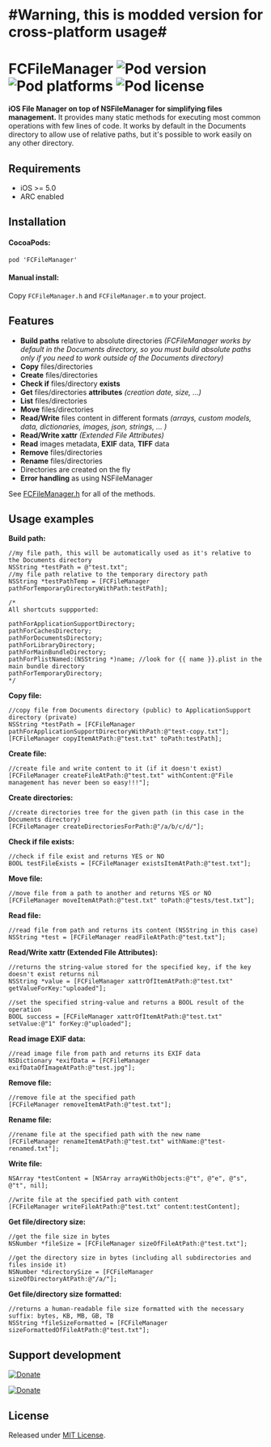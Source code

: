
#Warning, this is modded version for cross-platform usage#
=============
FCFileManager ![Pod version](http://img.shields.io/cocoapods/v/FCFileManager.svg) ![Pod platforms](http://img.shields.io/cocoapods/p/FCFileManager.svg) ![Pod license](http://img.shields.io/cocoapods/l/FCFileManager.svg)
=============

**iOS File Manager on top of NSFileManager for simplifying files management.** It provides many static methods for executing most common operations with few lines of code. It works by default in the Documents directory to allow use of relative paths, but it's possible to work easily on any other directory.

## Requirements
- iOS >= 5.0
- ARC enabled

## Installation

#### CocoaPods:
`pod 'FCFileManager'`

#### Manual install:
Copy `FCFileManager.h` and `FCFileManager.m` to your project.

## Features
- **Build paths** relative to absolute directories *(FCFileManager works by default in the Documents directory, so you must build absolute paths only if you need to work outside of the Documents directory)*
- **Copy** files/directories
- **Create** files/directories
- **Check if** files/directory **exists**
- **Get** files/directories **attributes** *(creation date, size, ...)*
- **List** files/directories
- **Move** files/directories
- **Read/Write** files content in different formats *(arrays, custom models, data, dictionaries, images, json, strings, ... )*
- **Read/Write xattr** *(Extended File Attributes)*
- **Read** images metadata, **EXIF** data, **TIFF** data
- **Remove** files/directories
- **Rename** files/directories
- Directories are created on the fly
- **Error handling** as using NSFileManager

See [FCFileManager.h](https://github.com/fabiocaccamo/FCFileManager/blob/master/FCFileManager/FCFileManager.h) for all of the methods.

## Usage examples

**Build path:**
```objc
//my file path, this will be automatically used as it's relative to the Documents directory
NSString *testPath = @"test.txt";
//my file path relative to the temporary directory path
NSString *testPathTemp = [FCFileManager pathForTemporaryDirectoryWithPath:testPath];

/*
All shortcuts suppported:

pathForApplicationSupportDirectory;
pathForCachesDirectory;
pathForDocumentsDirectory;
pathForLibraryDirectory;
pathForMainBundleDirectory;
pathForPlistNamed:(NSString *)name; //look for {{ name }}.plist in the main bundle directory
pathForTemporaryDirectory;
*/
```

**Copy file:**
```objc
//copy file from Documents directory (public) to ApplicationSupport directory (private)
NSString *testPath = [FCFileManager pathForApplicationSupportDirectoryWithPath:@"test-copy.txt"];
[FCFileManager copyItemAtPath:@"test.txt" toPath:testPath];
```

**Create file:**
```objc
//create file and write content to it (if it doesn't exist)
[FCFileManager createFileAtPath:@"test.txt" withContent:@"File management has never been so easy!!!"];
```

**Create directories:**
```objc
//create directories tree for the given path (in this case in the Documents directory)
[FCFileManager createDirectoriesForPath:@"/a/b/c/d/"];
```

**Check if file exists:**
```objc
//check if file exist and returns YES or NO
BOOL testFileExists = [FCFileManager existsItemAtPath:@"test.txt"];
```

**Move file:**
```objc
//move file from a path to another and returns YES or NO
[FCFileManager moveItemAtPath:@"test.txt" toPath:@"tests/test.txt"];
```

**Read file:**
```objc
//read file from path and returns its content (NSString in this case)
NSString *test = [FCFileManager readFileAtPath:@"test.txt"];
```

**Read/Write xattr (Extended File Attributes):**
```objc
//returns the string-value stored for the specified key, if the key doesn't exist returns nil
NSString *value = [FCFileManager xattrOfItemAtPath:@"test.txt" getValueForKey:"uploaded"];

//set the specified string-value and returns a BOOL result of the operation
BOOL success = [FCFileManager xattrOfItemAtPath:@"test.txt" setValue:@"1" forKey:@"uploaded"];
```

**Read image EXIF data:**
```objc
//read image file from path and returns its EXIF data
NSDictionary *exifData = [FCFileManager exifDataOfImageAtPath:@"test.jpg"];
```

**Remove file:**
```objc
//remove file at the specified path
[FCFileManager removeItemAtPath:@"test.txt"];
```

**Rename file:**
```objc
//rename file at the specified path with the new name
[FCFileManager renameItemAtPath:@"test.txt" withName:@"test-renamed.txt"];
```

**Write file:**
```objc
NSArray *testContent = [NSArray arrayWithObjects:@"t", @"e", @"s", @"t", nil];

//write file at the specified path with content
[FCFileManager writeFileAtPath:@"test.txt" content:testContent];
```

**Get file/directory size:**
```objc
//get the file size in bytes
NSNumber *fileSize = [FCFileManager sizeOfFileAtPath:@"test.txt"];

//get the directory size in bytes (including all subdirectories and files inside it)
NSNumber *directorySize = [FCFileManager sizeOfDirectoryAtPath:@"/a/"];
```

**Get file/directory size formatted:**
```objc
//returns a human-readable file size formatted with the necessary suffix: bytes, KB, MB, GB, TB
NSString *fileSizeFormatted = [FCFileManager sizeFormattedOfFileAtPath:@"test.txt"];
```

## Support development
[![Donate](https://pledgie.com/campaigns/32215.png?skin_name=chrome "Click here to lend your support to: Fabio Caccamo - Open Source Projects and make a donation at pledgie.com !")](https://pledgie.com/campaigns/32215)

[![Donate](https://www.paypalobjects.com/webstatic/en_US/btn/btn_donate_pp_142x27.png)](https://www.paypal.com/cgi-bin/webscr?cmd=_donations&business=fabio%2ecaccamo%40gmail%2ecom&lc=IT&item_name=Fabio%20Caccamo%20%2d%20Open%20Source%20Projects&item_number=FCFileManager&currency_code=EUR&bn=PP%2dDonationsBF%3abtn_donate_LG%2egif%3aNonHosted)

## License
Released under [MIT License](LICENSE).
